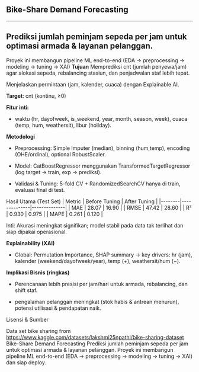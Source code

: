 
## **Bike-Share Demand Forecasting**
---


Prediksi jumlah peminjam sepeda per jam untuk optimasi armada & layanan pelanggan.
---

 Proyek ini membangun pipeline ML end-to-end (EDA → preprocessing → modeling → tuning → XAI) 
 **Tujuan**
Memprediksi cnt (jumlah penyewa/jam) agar alokasi sepeda, rebalancing stasiun, dan penjadwalan staf lebih tepat.

Menjelaskan permintaan (jam, kalender, cuaca) dengan Explainable AI.

**Target**: cnt (kontinu, ≥0)

**Fitur inti:** 
- waktu (hr, dayofweek, is_weekend, year, month, season, week), cuaca (temp, hum, weathersit), libur (holiday).

 **Metodologi**

- Preprocessing: Simple Imputer (median), binning (hum,temp), encoding (OHE/ordinal), optional RobustScaler.

- Model: CatBoostRegressor menggunakan TransformedTargetRegressor (log target → train, exp → prediksi).

- Validasi & Tuning: 5-fold CV + RandomizedSearchCV hanya di train, evaluasi final di test.

 Hasil Utama (Test Set)
| Metric | Before Tuning | After Tuning |
|--------|--------------|--------------|
| MAE    | 28.07        | 16.90        |
| RMSE   | 47.42        | 28.60        |
| R²     | 0.930        | 0.975        |
| MAPE   | 0.261        | 0.120        |

Inti: Akurasi meningkat signifikan; model stabil pada data tak terlihat dan siap dipakai operasional.

**Explainability (XAI)**

- Global: Permutation Importance, SHAP summary → key drivers: hr (jam), kalender (weekend/dayofweek/year), temp (+), weathersit/hum (−).

**Implikasi Bisnis (ringkas)**

- Perencanaan lebih presisi per jam/hari untuk armada, rebalancing, dan shift staf.

- pengalaman pelanggan meningkat (stok habis & antrean menurun), potensi utilisasi & pendapatan naik.



Lisensi & Sumber

Data set bike sharing from https://www.kaggle.com/datasets/lakshmi25npathi/bike-sharing-dataset
Bike-Share Demand Forecasting
Prediksi jumlah peminjam sepeda per jam untuk optimasi armada & layanan pelanggan. Proyek ini membangun pipeline ML end-to-end (EDA → preprocessing → modeling → tuning → XAI) dan siap deploy.